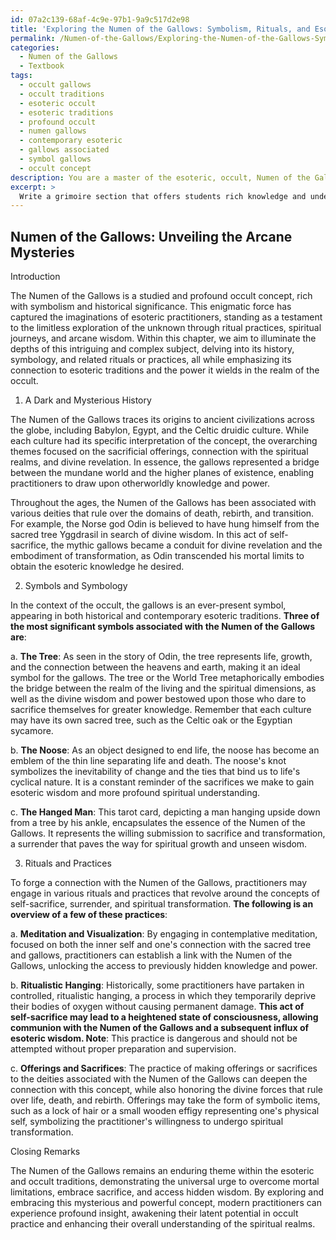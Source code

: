 ```yaml
---
id: 07a2c139-68af-4c9e-97b1-9a9c517d2e98
title: 'Exploring the Numen of the Gallows: Symbolism, Rituals, and Esoteric Wisdom'
permalink: /Numen-of-the-Gallows/Exploring-the-Numen-of-the-Gallows-Symbolism-Rituals-and-Esoteric-Wisdom/
categories:
  - Numen of the Gallows
  - Textbook
tags:
  - occult gallows
  - occult traditions
  - esoteric occult
  - esoteric traditions
  - profound occult
  - numen gallows
  - contemporary esoteric
  - gallows associated
  - symbol gallows
  - occult concept
description: You are a master of the esoteric, occult, Numen of the Gallows and education, you have written many textbooks on the subject in ways that provide students with rich and deep understanding of the subject. You are being asked to write textbook-like sections on a topic and you do it with full context, explainability, and reliability in accuracy to the true facts of the topic at hand, in a textbook style that a student would easily be able to learn from, in a rich, engaging, and contextual way. Always include relevant context (such as formulas and history), related concepts, and in a way that someone can gain deep insights from.
excerpt: > 
  Write a grimoire section that offers students rich knowledge and understanding of the occult topic, Numen of the Gallows, including its history, symbology, and associated rituals or practices. Provide insights into how this concept is connected with the esoteric traditions and the significance of its power within the realm of the occult.
---
```


## Numen of the Gallows: Unveiling the Arcane Mysteries

Introduction

The Numen of the Gallows is a studied and profound occult concept, rich with symbolism and historical significance. This enigmatic force has captured the imaginations of esoteric practitioners, standing as a testament to the limitless exploration of the unknown through ritual practices, spiritual journeys, and arcane wisdom. Within this chapter, we aim to illuminate the depths of this intriguing and complex subject, delving into its history, symbology, and related rituals or practices, all while emphasizing its connection to esoteric traditions and the power it wields in the realm of the occult.

1. A Dark and Mysterious History

The Numen of the Gallows traces its origins to ancient civilizations across the globe, including Babylon, Egypt, and the Celtic druidic culture. While each culture had its specific interpretation of the concept, the overarching themes focused on the sacrificial offerings, connection with the spiritual realms, and divine revelation. In essence, the gallows represented a bridge between the mundane world and the higher planes of existence, enabling practitioners to draw upon otherworldly knowledge and power.

Throughout the ages, the Numen of the Gallows has been associated with various deities that rule over the domains of death, rebirth, and transition. For example, the Norse god Odin is believed to have hung himself from the sacred tree Yggdrasil in search of divine wisdom. In this act of self-sacrifice, the mythic gallows became a conduit for divine revelation and the embodiment of transformation, as Odin transcended his mortal limits to obtain the esoteric knowledge he desired.

2. Symbols and Symbology

In the context of the occult, the gallows is an ever-present symbol, appearing in both historical and contemporary esoteric traditions. **Three of the most significant symbols associated with the Numen of the Gallows are**:

a. ****The Tree****: As seen in the story of Odin, the tree represents life, growth, and the connection between the heavens and earth, making it an ideal symbol for the gallows. The tree or the World Tree metaphorically embodies the bridge between the realm of the living and the spiritual dimensions, as well as the divine wisdom and power bestowed upon those who dare to sacrifice themselves for greater knowledge. Remember that each culture may have its own sacred tree, such as the Celtic oak or the Egyptian sycamore.

b. ****The Noose****: As an object designed to end life, the noose has become an emblem of the thin line separating life and death. The noose's knot symbolizes the inevitability of change and the ties that bind us to life's cyclical nature. It is a constant reminder of the sacrifices we make to gain esoteric wisdom and more profound spiritual understanding.

c. ****The Hanged Man****: This tarot card, depicting a man hanging upside down from a tree by his ankle, encapsulates the essence of the Numen of the Gallows. It represents the willing submission to sacrifice and transformation, a surrender that paves the way for spiritual growth and unseen wisdom.

3. Rituals and Practices

To forge a connection with the Numen of the Gallows, practitioners may engage in various rituals and practices that revolve around the concepts of self-sacrifice, surrender, and spiritual transformation. **The following is an overview of a few of these practices**:

a. ****Meditation and Visualization****: By engaging in contemplative meditation, focused on both the inner self and one's connection with the sacred tree and gallows, practitioners can establish a link with the Numen of the Gallows, unlocking the access to previously hidden knowledge and power.

b. ****Ritualistic Hanging****: Historically, some practitioners have partaken in controlled, ritualistic hanging, a process in which they temporarily deprive their bodies of oxygen without causing permanent damage. ****This act of self-sacrifice may lead to a heightened state of consciousness, allowing communion with the Numen of the Gallows and a subsequent influx of esoteric wisdom. Note****: This practice is dangerous and should not be attempted without proper preparation and supervision.

c. ****Offerings and Sacrifices****: The practice of making offerings or sacrifices to the deities associated with the Numen of the Gallows can deepen the connection with this concept, while also honoring the divine forces that rule over life, death, and rebirth. Offerings may take the form of symbolic items, such as a lock of hair or a small wooden effigy representing one's physical self, symbolizing the practitioner's willingness to undergo spiritual transformation.

Closing Remarks

The Numen of the Gallows remains an enduring theme within the esoteric and occult traditions, demonstrating the universal urge to overcome mortal limitations, embrace sacrifice, and access hidden wisdom. By exploring and embracing this mysterious and powerful concept, modern practitioners can experience profound insight, awakening their latent potential in occult practice and enhancing their overall understanding of the spiritual realms.
